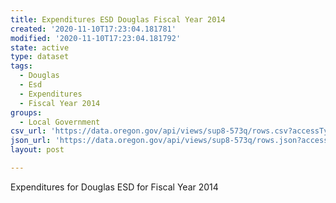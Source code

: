 ```yaml
---
title: Expenditures ESD Douglas Fiscal Year 2014
created: '2020-11-10T17:23:04.181781'
modified: '2020-11-10T17:23:04.181792'
state: active
type: dataset
tags:
  - Douglas
  - Esd
  - Expenditures
  - Fiscal Year 2014
groups:
  - Local Government
csv_url: 'https://data.oregon.gov/api/views/sup8-573q/rows.csv?accessType=DOWNLOAD'
json_url: 'https://data.oregon.gov/api/views/sup8-573q/rows.json?accessType=DOWNLOAD'
layout: post

---
```

Expenditures for Douglas ESD for Fiscal Year 2014
